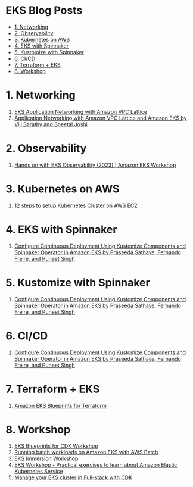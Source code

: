 <H1>EKS Blog Posts</H1>

<!-- TOC -->

- [1. Networking](#1-networking)
- [2. Observability](#2-observability)
- [3. Kubernetes on AWS](#3-kubernetes-on-aws)
- [4. EKS with Spinnaker](#4-eks-with-spinnaker)
- [5. Kustomize with Spinnaker](#5-kustomize-with-spinnaker)
- [6. CI/CD](#6-cicd)
- [7. Terraform + EKS](#7-terraform--eks)
- [8. Workshop](#8-workshop)

<!-- /TOC -->

# 1. Networking

1. [EKS Application Networking with Amazon VPC Lattice](https://www.youtube.com/watch?v=AdO0bx3N3fs)
2. [Application Networking with Amazon VPC Lattice and Amazon EKS by Viji Sarathy and Sheetal Joshi ](https://aws.amazon.com/blogs/containers/application-networking-with-amazon-vpc-lattice-and-amazon-eks/)

# 2. Observability

1. [Hands on with EKS Observability (2023) | Amazon EKS Workshop](https://www.youtube.com/watch?v=ajPe7HVypxg)

# 3. Kubernetes on AWS

1. [12 steps to setup Kubernetes Cluster on AWS EC2](https://www.golinuxcloud.com/setup-kubernetes-cluster-on-aws-ec2/)

# 4. EKS with Spinnaker

1. [Configure Continuous Deployment Using Kustomize Components and Spinnaker Operator in Amazon EKS by Praseeda Sathaye, Fernando Freire, and Puneet Singh](https://aws.amazon.com/blogs/opensource/configure-continuous-deployment-using-kustomize-components-and-spinnaker-operator-in-amazon-eks/)

# 5. Kustomize with Spinnaker

1. [Configure Continuous Deployment Using Kustomize Components and Spinnaker Operator in Amazon EKS by Praseeda Sathaye, Fernando Freire, and Puneet Singh](https://aws.amazon.com/blogs/opensource/configure-continuous-deployment-using-kustomize-components-and-spinnaker-operator-in-amazon-eks/)

# 6. CI/CD

1. [Configure Continuous Deployment Using Kustomize Components and Spinnaker Operator in Amazon EKS by Praseeda Sathaye, Fernando Freire, and Puneet Singh](https://aws.amazon.com/blogs/opensource/configure-continuous-deployment-using-kustomize-components-and-spinnaker-operator-in-amazon-eks/)

# 7. Terraform + EKS

1. [Amazon EKS Blueprints for Terraform](https://aws-ia.github.io/terraform-aws-eks-blueprints/v4.1.0/)

# 8. Workshop

1. [EKS Blueprints for CDK Workshop](https://catalog.workshops.aws/eks-blueprints-for-cdk/en-US)
2. [Running batch workloads on Amazon EKS with AWS Batch](https://catalog.workshops.aws/running-batch-on-eks/en-US)
3. [EKS Immersion Workshop](https://catalog.workshops.aws/eks-immersionday/en-US)
4. [EKS Workshop - Practical exercises to learn about Amazon Elastic Kubernetes Service](https://www.eksworkshop.com/)
5. [Manage your EKS cluster in Full-stack with CDK](https://catalog.us-east-1.prod.workshops.aws/workshops/c15012ac-d05d-46b1-8a4a-205e7c9d93c9/en-US/10-intro)

